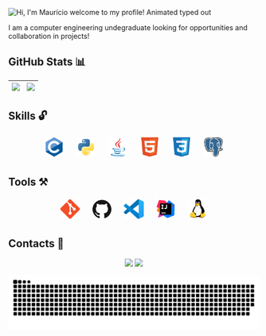 <img src="https://readme-typing-svg.demolab.com?font=Black+Ops+One&size=30&duration=2800&pause=2000&color=FAFAFA&center=true&vCenter=true&width=940&height=50&lines=Hi%2C+I'm+Maurício+welcome+to+my+profile!" align="middle" alt="Hi, I'm Maurício welcome to my profile! Animated typed out">

I am a computer engineering undegraduate looking for opportunities and collaboration in projects!

## GitHub Stats 📊

|![](https://github-readme-stats-mauriciomucci.vercel.app/api/top-langs/?username=MauricioMucci&layout=compact&langs_count=7&theme=midnight-purple)|![](https://github-readme-stats-mauriciomucci.vercel.app/api?username=MauricioMucci&show_icons=true&theme=midnight-purple&include_all_commits=true&count_private=true)|
|---|---|

## Skills 🔓

<div align="center">
  <img alt="C" height="40" width="40" style="margin:5px 10px" src="https://raw.githubusercontent.com/devicons/devicon/master/icons/c/c-original.svg">
  <img alt="Python" height="40" width="40" style="margin:5px 10px" src="https://raw.githubusercontent.com/devicons/devicon/master/icons/python/python-original.svg">
  <img alt="Java" height="40" width="40" style="margin:5px 10px" src="https://raw.githubusercontent.com/devicons/devicon/master/icons/java/java-original.svg">
  <img alt="HTML" height="40" width="40" style="margin:5px 10px" src="https://raw.githubusercontent.com/devicons/devicon/master/icons/html5/html5-original.svg">
  <img alt="CSS" height="40" width="40" style="margin:5px 10px" src="https://raw.githubusercontent.com/devicons/devicon/master/icons/css3/css3-original.svg">
  <img alt="PostgreSQL" height="40" width="40" style="margin:5px 10px" src="https://raw.githubusercontent.com/devicons/devicon/master/icons/postgresql/postgresql-original.svg">
</div>

## Tools ⚒️

<div align="center">
  <img alt="Git" height="40" width="40" style="margin:5px 10px" src="https://raw.githubusercontent.com/devicons/devicon/master/icons/git/git-original.svg">
  <img alt="Git-Hub" height="40" width="40" style="margin:5px 10px" src="https://raw.githubusercontent.com/devicons/devicon/master/icons/github/github-original.svg">
  <img alt="Visual Studio Code" height="40" width="40" style="margin:5px 10px" src="https://raw.githubusercontent.com/devicons/devicon/master/icons/vscode/vscode-original.svg">  
  <img alt="Intellij IDEA" height="40" width="40" style="margin:5px 10px" src="https://raw.githubusercontent.com/devicons/devicon/master/icons/intellij/intellij-original.svg">
  <img alt="Linux" height="40" width="40" style="margin:5px 10px" src="https://raw.githubusercontent.com/devicons/devicon/master/icons/linux/linux-original.svg">  
</div>

## Contacts 📲

<div align="center">
<a href="mailto:mauriciocarvalhomucci@gmail.com"><img src="https://img.shields.io/badge/-Gmail-%23333?style=for-the-badge&logo=gmail&logoColor=white&color=red" target="_blank"></a>
<a href="https://www.linkedin.com/in/mauricio-mucci-227b16196/" target="_blank"><img src="https://img.shields.io/badge/-LinkedIn-%230077B5?style=for-the-badge&logo=linkedin&logoColor=white" target="_blank"></a>

![Snake animation](https://github.com/MauricioMucci/MauricioMucci/blob/output/github-contribution-grid-snake.svg)

</div>

